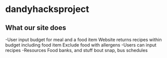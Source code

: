 # dandyhacksproject
## What our site does
-User input budget for meal and a food item
Website returns recipes within budget including food item
Exclude food with allergens
-Users can input recipes
-Resources
Food banks, and stuff bout snap, bus schedules
